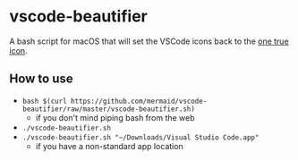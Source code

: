 # vscode-beautifier
A bash script for macOS that will set the VSCode icons back to the [one true icon](https://github.com/Leedehai/nostalgia-vscode).

## How to use
- `bash $(curl https://github.com/mermaid/vscode-beautifier/raw/master/vscode-beautifier.sh)`
  - if you don't mind piping bash from the web
- `./vscode-beautifier.sh`
- `./vscode-beautifier.sh "~/Downloads/Visual Studio Code.app"`
  - if you have a non-standard app location
